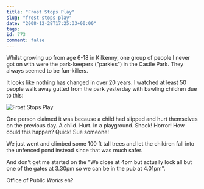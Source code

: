 ```yaml
---
title: "Frost Stops Play"
slug: "frost-stops-play"
date: "2008-12-28T17:25:33+00:00"
tags:
id: 773
comment: false
---
```


Whilst growing up from age 6-18 in Kilkenny, one group of people I never got on with were the park-keepers ("parkies") in the Castle Park. They always seemed to be fun-killers.

It looks like nothing has changed in over 20 years. I watched at least 50 people walk away gutted from the park yesterday with bawling children due to this:

![Frost Stops Play](https://d1tidq54inel9p.cloudfront.net/wp-content/uploads/2008/12/27122008256-300x225.jpg "Frost Stops Play")

One person claimed it was because a child had slipped and hurt themselves on the previous day. A child. Hurt. In a playground. Shock! Horror! How could this happen? Quick! Sue someone! 

We just went and climbed some 100 ft tall trees and let the children fall into the unfenced pond instead since that was much safer.

And don't get me started on the "We close at 4pm but actually lock all but one of the gates at 3.30pm so we can be in the pub at 4.01pm".

Office of Public _Works_ eh?
